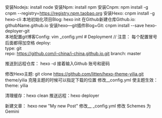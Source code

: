 安装Nodejs:   install node
安装Npm:	install npm
安装Cnpm:  npm install -g cnpm --registry=https://registry.npm.taobao.org
安装Hexo:	cnpm install -g hexo-cli
本地初始化项目Blog:  hexo init
在Github新建仓库Github.io:	githubName.github.io
安装hexo—git插件Blog+Git:	cnpm install --save hexo-deployer-git	
本地配置git博客Config:	vim _config.yml 
	# Deployment	// 注意： 每个配置冒号后面都得加空格 
	deploy:		
	type: git	
	repo: https://github.com/i-china/i-china.github.io.git
	branch: master

推送到远程仓库：	hexo -d 
	接着输入Github 账号和密码


修改Hexo主题:    git clone https://github.com/litten/hexo-theme-yilia.git theme/yilia
	克隆主题的时候可以指定下载的位置
	修改__config.yml 使主题生效： theme: yilia

清理缓存：hexo clean
推送远程：hexo deployer


新建文章： hexo new "My new Post"
修改__ _config.yml 
	修改 Schemes 为 Gemini



